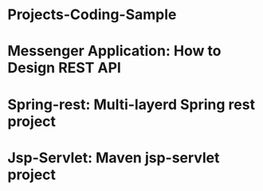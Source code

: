 # Projects-Coding-Sample

# Messenger Application: How to Design REST API

# Spring-rest: Multi-layerd Spring rest project

# Jsp-Servlet: Maven jsp-servlet project
